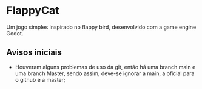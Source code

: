 # FlappyCat
Um jogo simples inspirado no flappy bird, desenvolvido com a game engine Godot.

## Avisos iniciais
* Houveram alguns problemas de uso da git, então há uma branch main e uma branch Master, sendo assim, deve-se ignorar a main, a oficial para o github é a master;